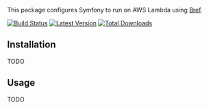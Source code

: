 This package configures Symfony to run on AWS Lambda using [Bref](https://bref.sh/).

[![Build Status](https://img.shields.io/travis/com/PHP-DI/PHP-DI/master.svg?style=flat-square)](https://travis-ci.com/PHP-DI/PHP-DI)
[![Latest Version](https://img.shields.io/github/release/PHP-DI/PHP-DI.svg?style=flat-square)](https://packagist.org/packages/PHP-DI/php-di)
[![Total Downloads](https://img.shields.io/packagist/dt/PHP-DI/PHP-DI.svg?style=flat-square)](https://packagist.org/packages/PHP-DI/php-di)

## Installation

TODO

## Usage

TODO
